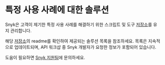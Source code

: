 # 특정 사용 사례에 대한 솔루션

Snyk은 고객이 제기한 특정 사용 사례를 해결하기 위한 스크립트 및 도구 [저장소](https://github.com/snyk-playground/cx-tools)를 유지 관리합니다.

해당 [저장소](https://github.com/snyk-playground/cx-tools)의 readme를 확인하여 제공되는 솔루션 목록을 참조하세요. 목록은 지속적으로 업데이트되며, API 워크샵 중 Snyk 개발자가 요청한 정보가 포함되어 있습니다.

도움이 필요하면 [Snyk 지원팀](https://snyk.zendesk.com/agent/dashboard)에 문의하세요.